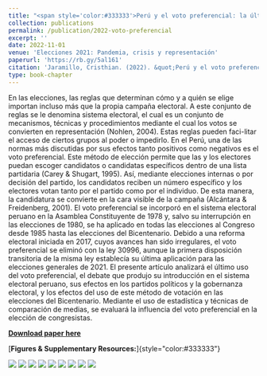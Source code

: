 ```yaml
---
title: "<span style='color:#333333'>Perú y el voto preferencial: la última aplicación de este sistema</span>"
collection: publications
permalink: /publication/2022-voto-preferencial
excerpt: ''
date: 2022-11-01
venue: 'Elecciones 2021: Pandemia, crisis y representación'
paperurl: 'https://rb.gy/5al161'
citation: 'Jaramillo, Cristhian. (2022). &quot;Perú y el voto preferencial: la última aplicación de este sistema.&quot;In: <i>Elecciones 2021: Pandemia, crisis y representación</i> edited by Fernando Tuesta. Lima: PUCP.'
type: book-chapter
---
```


En las elecciones, las reglas que determinan cómo y a quién se elige importan incluso más que la propia campaña electoral. A este conjunto de reglas se le denomina sistema electoral, el cual es un conjunto de mecanismos, técnicas y procedimientos mediante el cual los votos se convierten en representación (Nohlen, 2004). Estas reglas pueden faci-litar el acceso de ciertos grupos al poder o impedirlo. En el Perú, una de las normas más discutidas por sus efectos tanto positivos como negativos es el voto preferencial. Este método de elección permite que las y los electores puedan escoger candidatos o candidatas específicos dentro de una lista partidaria (Carey & Shugart, 1995). Así, mediante elecciones internas o por decisión del partido, los candidatos reciben un número específico y los electores votan tanto por el partido como por el individuo. De esta manera, la candidatura se convierte en la cara visible de la campaña (Alcántara & Freidenberg, 2001). El voto preferencial se incorporó en el sistema electoral peruano en la Asamblea Constituyente de 1978 y, salvo su interrupción en las elecciones de 1980, se ha aplicado en todas las elecciones al Congreso desde 1985 hasta las elecciones del Bicentenario. Debido a una reforma electoral iniciada en 2017, cuyos avances han sido irregulares, el voto preferencial se eliminó con la ley 30996, aunque la primera disposición transitoria de la misma ley establecía su última aplicación para las elecciones generales de 2021. El presente artículo analizará el último uso del voto preferencial, el debate que produjo su introducción en el sistema electoral peruano, sus efectos en los partidos políticos y la gobernanza electoral, y los efectos del uso de este método de votación en las elecciones del Bicentenario. Mediante el uso de estadística y técnicas de comparación de medias, se evaluará la influencia del voto preferencial en la elección de congresistas.

[**Download paper here**](https://www.researchgate.net/publication/371389245_Peru_y_el_voto_preferencial_la_ultima_aplicacion_de_este_sistema)

[**Figures & Supplementary Resources:**]{style="color:#333333"}

<img src="/images/voto_preferencial_figure1.png"/>

<img src="/images/voto_preferencial_figure2.png"/>

<img src="/images/voto_preferencial_figure3.png"/>

<img src="/images/voto_preferencial_table1.png"/>

<img src="/images/voto_preferencial_table2.png"/>

<img src="/images/voto_preferencial_table3.png"/>

<img src="/images/voto_preferencial_table4.png"/>

<img src="/images/voto_preferencial_table5.png"/>

<img src="/images/voto_preferencial_table6.png"/>